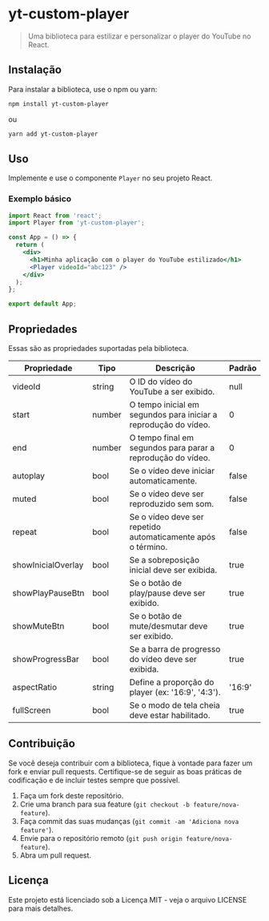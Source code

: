 # yt-custom-player

> Uma biblioteca para estilizar e personalizar o player do YouTube no React.

## Instalação

Para instalar a biblioteca, use o npm ou yarn:

```bash
npm install yt-custom-player
```

ou

```bash
yarn add yt-custom-player
```

## Uso

Implemente e use o componente `Player` no seu projeto React.

### Exemplo básico

```jsx
import React from 'react';
import Player from 'yt-custom-player';

const App = () => {
  return (
    <div>
      <h1>Minha aplicação com o player do YouTube estilizado</h1>
      <Player videoId="abc123" />
    </div>
  );
};

export default App;
```


## Propriedades

Essas são as propriedades suportadas pela biblioteca.

| Propriedade        | Tipo    | Descrição                                                     | Padrão  |
|--------------------|---------|---------------------------------------------------------------|---------|
| videoId            | string  | O ID do vídeo do YouTube a ser exibido.                       | null    |
| start              | number  | O tempo inicial em segundos para iniciar a reprodução do vídeo.| 0       |
| end                | number  | O tempo final em segundos para parar a reprodução do vídeo.    | 0       |
| autoplay           | bool    | Se o vídeo deve iniciar automaticamente.                      | false   |
| muted              | bool    | Se o vídeo deve ser reproduzido sem som.                       | false   |
| repeat             | bool    | Se o vídeo deve ser repetido automaticamente após o término.   | false   |
| showInicialOverlay | bool    | Se a sobreposição inicial deve ser exibida.                    | true    |
| showPlayPauseBtn   | bool    | Se o botão de play/pause deve ser exibido.                     | true    |
| showMuteBtn        | bool    | Se o botão de mute/desmutar deve ser exibido.                  | true    |
| showProgressBar    | bool    | Se a barra de progresso do vídeo deve ser exibida.             | true    |
| aspectRatio        | string  | Define a proporção do player (ex: '16:9', '4:3').             | '16:9'  |
| fullScreen         | bool    | Se o modo de tela cheia deve estar habilitado.                 | true    |

## Contribuição

Se você deseja contribuir com a biblioteca, fique à vontade para fazer um fork e enviar pull requests. Certifique-se de seguir as boas práticas de codificação e de incluir testes sempre que possível.

1. Faça um fork deste repositório.
2. Crie uma branch para sua feature (`git checkout -b feature/nova-feature`).
3. Faça commit das suas mudanças (`git commit -am 'Adiciona nova feature'`).
4. Envie para o repositório remoto (`git push origin feature/nova-feature`).
5. Abra um pull request.

## Licença

Este projeto está licenciado sob a Licença MIT - veja o arquivo LICENSE para mais detalhes.

